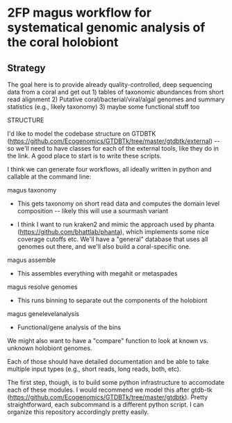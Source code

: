 # 2FP magus workflow for systematical genomic analysis of the coral holobiont

## Strategy

The goal here is to provide already quality-controlled, deep sequencing data from a coral and get out 1) tables of taxonomic abundances from short read alignment 2) Putative coral/bacterial/viral/algal genomes and summary statistics (e.g., likely taxonomy) 3) maybe some functional stuff too

STRUCTURE

I'd like to model the codebase structure on GTDBTK (https://github.com/Ecogenomics/GTDBTk/tree/master/gtdbtk/external) -- so we'll need to have classes for each of the external tools, like they do in the link. A good place to start is to write these scripts.

I think we can generate four workflows, all ideally written in python and callable at the command line:

magus taxonomy
  - This gets taxonomy on short read data and computes the domain level composition -- likely this will use a sourmash variant

  - I think I want to run kraken2 and mimic the approach used by phanta (https://github.com/bhattlab/phanta), which implements some nice coverage cutoffs etc. We'll have a "general" database that uses all genomes out there, and we'll also build a coral-specific one.
  
magus assemble
  - This assembles everything with megahit or metaspades

magus resolve genomes
 - This runs binning to separate out the components of the holobiont

magus genelevelanalysis
 - Functional/gene analysis of the bins

We might also want to have a "compare" function to look at known vs. unknown holobiont genomes. 

Each of those should have detailed documentation and be able to take multiple input types (e.g., short reads, long reads, both, etc).

The first step, though, is to build some python infrastructure to accomodate each of these modules. I would recommend we model this after gtdb-tk (https://github.com/Ecogenomics/GTDBTk/tree/master/gtdbtk). Pretty straightforward, each subcommand is a different python script. I can organize this repository accordingly pretty easily. 
